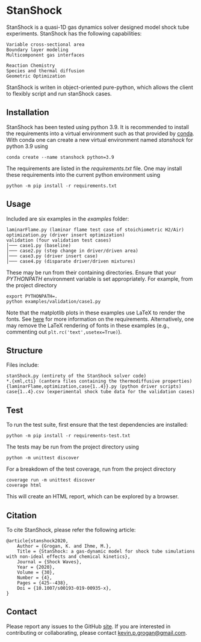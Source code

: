 # StanShock

StanShock is a quasi-1D gas dynamics solver designed model shock tube experiments. StanShock has the following capabilities:

	Variable cross-sectional area
	Boundary layer modeling
	Multicomponent gas interfaces
	
	Reaction Chemistry
	Species and thermal diffusion
	Geometric Optimization
	

StanShock is writen in object-oriented pure-python, which allows the client to flexibly script and run stanShock cases. 

## Installation

StanShock has been tested using python 3.9. 
It is recommended to install the requirements into a virtual environment such as that provided by [conda](https://docs.conda.io/en/latest/).
With conda one can create a new virtual environment named _stanshock_ for python 3.9 using

`conda create --name stanshock python=3.9`

The requirements are listed in the _requirements.txt_ file. One may install these requirements into the current python environment using

`python -m pip install -r requirements.txt`

## Usage
Included are six examples in the _examples_ folder:
```
laminarFlame.py (laminar flame test case of stoichiometric H2/Air)
optimization.py (driver insert optimization)
validation (four validation test cases)
│─── case1.py (baseline)
│─── case2.py (step change in driver/driven area)
│─── case3.py (driver insert case)
│─── case4.py (disparate driver/driven mixtures)
```

These may be run from their containing directories. 
Ensure that your _PYTHONPATH_ environment variable is set appropriately.
For example, from the project directory

    export PYTHONPATH=.
    python examples/validation/case1.py

Note that the matplotlib plots in these examples use LaTeX to render the fonts. 
See [here](https://matplotlib.org/stable/tutorials/text/usetex.html) for more information on the requirements.
Alternatively, one may remove the LaTeX rendering of fonts in these examples (e.g., commenting out `plt.rc('text',usetex=True)`).
## Structure
Files include:

	stanShock.py (entirety of the StanShock solver code)
	*.{xml,cti} (cantera files containing the thermodiffusive properties)
	{laminarFlame,optimization,case{1..4}}.py (python driver scripts)
	case{1..4}.csv (experimental shock tube data for the validation cases)

## Test
To run the test suite, first ensure that the test dependencies are installed: 

    python -m pip install -r requirements-test.txt

The tests may be run from the project directory using

    python -m unittest discover

For a breakdown of the test coverage, run from the project directory

    coverage run -m unittest discover
    coverage html

This will create an HTML report, which can be explored by a browser.

## Citation
To cite StanShock, please refer the following article:

```
@article{stanshock2020,
    Author = {Grogan, K. and Ihme, M.},
    Title = {StanShock: a gas-dynamic model for shock tube simulations with non-ideal effects and chemical kinetics},
    Journal = {Shock Waves},
    Year = {2020},
    Volume = {30},
    Number = {4},
    Pages = {425--438},
    Doi = {10.1007/s00193-019-00935-x},
}
```
## Contact
Please report any issues to the GitHub [site](https://github.com/IhmeGroup/StanShock). 
If you are interested in contributing or collaborating, please contact kevin.p.grogan@gmail.com.
